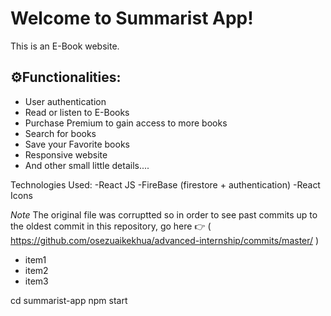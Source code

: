 # Welcome to Summarist App!

This is an E-Book website. 

## ⚙️Functionalities:

<ul>
  <li>User authentication</li>
  <li>Read or listen to E-Books</li>
  <li>Purchase Premium to gain access to more books</li>
  <li>Search for books</li>
  <li>Save your Favorite books</li>
  <li>Responsive website</li>
  <li>And other small little details....</li>
</ul>
  
  

Technologies Used:
  -React JS
  -FireBase (firestore + authentication)
  -React Icons

  *Note*
The original file was corruptted so in order to see past commits up to
the oldest commit in this repository, go here 👉 
( https://github.com/osezuaikekhua/advanced-internship/commits/master/ )

- item1
- item2
- item3
  
cd summarist-app
npm start


